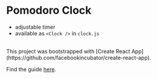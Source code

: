 # Pomodoro Clock
- adjustable timer
- available as `<Clock />` in `clock.js`

<br>
This project was bootstrapped with [Create React App](https://github.com/facebookincubator/create-react-app).

Find the guide  [here](https://github.com/facebookincubator/create-react-app/blob/master/packages/react-scripts/template/README.md).
